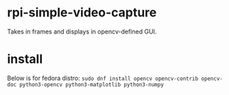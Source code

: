 # rpi-simple-video-capture
Takes in frames and displays in opencv-defined GUI.

# install
Below is for fedora distro:
`sudo dnf install opencv opencv-contrib opencv-doc python3-opencv python3-matplotlib python3-numpy`
